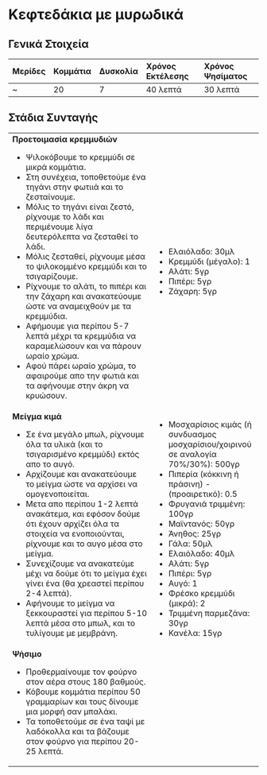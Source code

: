 # Κεφτεδάκια με μυρωδικά

## Γενικά Στοιχεία

| Μερίδες | Κομμάτια | Δυσκολία | Χρόνος Εκτέλεσης | Χρόνος Ψησίματος |
| :- | :- | :- | :- | :- |
|~ |20 | 7 | 40 λεπτά | 30 λεπτά |

## Στάδια Συνταγής

| | |
| :- | :- |
| **Προετοιμασία κρεμμυδιών** <br/> <ul> <li> Ψιλοκόβουμε το κρεμμύδι σε μικρά κομμάτια. </li> <li> Στη συνέχεια, τοποθετούμε ένα τηγάνι στην φωτιιά και το ζεσταίνουμε. </li> <li> Μόλις το τηγάνι είναι ζεστό, ρίχνουμε το λάδι και περιμένουμε λίγα δευτερόλεπτα να ζεσταθεί το λάδι. </li> <li> Μόλις ζεσταθεί, ρίχνουμε μέσα το ψιλοκομμένο κρεμμύδι και το τσιγαρίζουμε. </li> <li> Ρίχνουμε το αλάτι, το πιπέρι και την ζάχαρη και ανακατεύουμε ώστε να αναμειχθούν με τα κρεμμύδια. </li> <li> Αφήμουμε για περίπου 5-7 λεπτά μέχρι τα κρεμμύδια να καραμελώσουν και να πάρουν ωραίο χρώμα. </li> <li> Αφού πάρει ωραίο χρώμα, το αφαιρούμε απο την φωτιά και τα αφήνουμε στην άκρη να κρυώσουν. </li> </ul> | <ul><li>Ελαιόλαδο: 30μλ</li> <li>Κρεμμύδι (μέγαλο): 1</li> <li>Αλάτι: 5γρ</li> <li>Πιπέρι: 5γρ</li> <li>Ζάχαρη: 5γρ</li>  </ul> 
| **Μείγμα κιμά** <br/> <ul> <li> Σε ένα μεγάλο μπωλ, ρίχνουμε όλα τα υλικά (και το τσιγαρισμένο κρεμμύδι) εκτός απο το αυγό. </li> <li> Αρχίζουμε και ανακατεύουμε το μείγμα ώστε να αρχίσει να ομογενοποιείται. </li> <li> Μετα απο περίπου 1-2 λεπτά ανακάτεμα, και εφόσον δούμε ότι έχουν αρχίζει όλα τα στοιχεία να ενοποιούνται, ρίχνουμε και το αυγο μέσα στο μείγμα. </li> <li> Συνεχίζουμε να ανακατεύμε μέχι να δούμε ότι το μείγμα έχει γίνει ένα (θα χρεαστεί περίπου 2-4 λεπτά). </li> <li> Αφήνουμε το μείγμα να ξεκκουραστεί για περίπου 5-10 λεπτά μέσα στο μπωλ, και το τυλίγουμε με μεμβράνη. </li> </ul> | <ul><li>Μοσχαρίσιος κιμάς (ή συνδυασμος μοσχαρίσιου/χοιρινού σε αναλογία 70%/30%): 500γρ</li> <li>Πιπερία (κόκκινη ή πράσινη) - (προαιρετικό): 0.5</li> <li>Φρυγανιά τριμμένη: 100γρ</li> <li>Μαϊντανός: 50γρ</li> <li>Άνηθος: 25γρ</li> <li>Γάλα: 50μλ</li> <li>Ελαιόλαδο: 40μλ</li> <li>Αλάτι: 5γρ</li> <li>Πιπέρι: 5γρ</li> <li>Αυγό: 1</li> <li>Φρέσκο κρεμμύδι (μικρά): 2</li> <li>Τριμμένη παρμεζάνα: 30γρ</li> <li>Κανέλα: 15γρ</li>  </ul> 
| **Ψήσιμο** <br/> <ul> <li> Προθερμαίνουμε τον φούρνο στον αέρα στους 180 βαθμούς. </li> <li> Κόβουμε κομμάτια περίπου 50 γραμμαρίων και τους δίνουμε μια μορφή σαν μπαλάκι. </li> <li> Τα τοποθετούμε σε ένα ταψί με λαδόκολλα και τα βάζουμε στον φούρνο για περίπου 20-25 λεπτά. </li> </ul> |  |